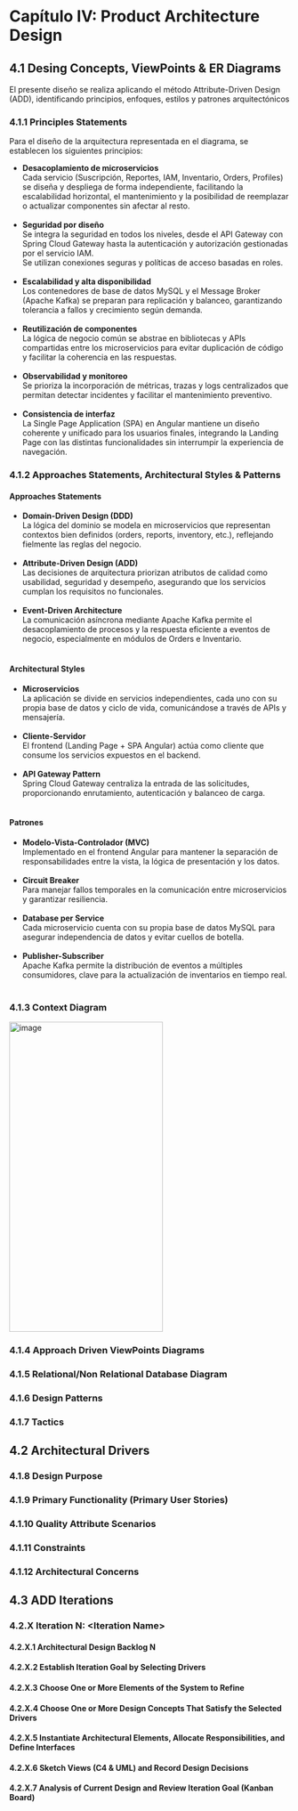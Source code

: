 # Capítulo IV: Product Architecture Design

## 4.1 Desing Concepts, ViewPoints & ER Diagrams
El presente diseño se realiza aplicando el método Attribute-Driven Design (ADD), identificando principios, enfoques, estilos y patrones arquitectónicos
### 4.1.1 Principles Statements
Para el diseño de la arquitectura representada en el diagrama, se establecen los siguientes principios:

- **Desacoplamiento de microservicios**  
  Cada servicio (Suscripción, Reportes, IAM, Inventario, Orders, Profiles) se diseña y despliega de forma independiente, facilitando la escalabilidad horizontal, el mantenimiento y la posibilidad de reemplazar o actualizar componentes sin afectar al resto.
<br><br>
- **Seguridad por diseño**  
  Se integra la seguridad en todos los niveles, desde el API Gateway con Spring Cloud Gateway hasta la autenticación y autorización gestionadas por el servicio IAM.  
  Se utilizan conexiones seguras y políticas de acceso basadas en roles.
  <br><br>
- **Escalabilidad y alta disponibilidad**  
  Los contenedores de base de datos MySQL y el Message Broker (Apache Kafka) se preparan para replicación y balanceo, garantizando tolerancia a fallos y crecimiento según demanda.
  <br><br>
- **Reutilización de componentes**  
  La lógica de negocio común se abstrae en bibliotecas y APIs compartidas entre los microservicios para evitar duplicación de código y facilitar la coherencia en las respuestas.
  <br><br>
- **Observabilidad y monitoreo**  
  Se prioriza la incorporación de métricas, trazas y logs centralizados que permitan detectar incidentes y facilitar el mantenimiento preventivo.
  <br><br>
- **Consistencia de interfaz**  
  La Single Page Application (SPA) en Angular mantiene un diseño coherente y unificado para los usuarios finales, integrando la Landing Page con las distintas funcionalidades sin interrumpir la experiencia de navegación.


### 4.1.2 Approaches Statements, Architectural Styles & Patterns

#### Approaches Statements
- **Domain-Driven Design (DDD)**  
  La lógica del dominio se modela en microservicios que representan contextos bien definidos (orders, reports, inventory, etc.), reflejando fielmente las reglas del negocio.
  <br><br>
- **Attribute-Driven Design (ADD)**  
  Las decisiones de arquitectura priorizan atributos de calidad como usabilidad, seguridad y desempeño, asegurando que los servicios cumplan los requisitos no funcionales.
  <br><br>
- **Event-Driven Architecture**  
  La comunicación asíncrona mediante Apache Kafka permite el desacoplamiento de procesos y la respuesta eficiente a eventos de negocio, especialmente en módulos de Orders e Inventario.
  <br><br>
#### Architectural Styles
- **Microservicios**  
  La aplicación se divide en servicios independientes, cada uno con su propia base de datos y ciclo de vida, comunicándose a través de APIs y mensajería.
  <br><br>
- **Cliente-Servidor**  
  El frontend (Landing Page + SPA Angular) actúa como cliente que consume los servicios expuestos en el backend.
  <br><br>
- **API Gateway Pattern**  
  Spring Cloud Gateway centraliza la entrada de las solicitudes, proporcionando enrutamiento, autenticación y balanceo de carga.
  <br><br>
#### Patrones
- **Modelo-Vista-Controlador (MVC)**  
  Implementado en el frontend Angular para mantener la separación de responsabilidades entre la vista, la lógica de presentación y los datos.
  <br><br>
- **Circuit Breaker**  
  Para manejar fallos temporales en la comunicación entre microservicios y garantizar resiliencia.
  <br><br>
- **Database per Service**  
  Cada microservicio cuenta con su propia base de datos MySQL para asegurar independencia de datos y evitar cuellos de botella.
  <br><br>
- **Publisher-Subscriber**  
  Apache Kafka permite la distribución de eventos a múltiples consumidores, clave para la actualización de inventarios en tiempo real.
  <br><br>
### 4.1.3 Context Diagram

<img width="276" height="557" alt="image" src="https://github.com/user-attachments/assets/fbb14dd3-77b0-4e1d-b029-77c18f19b80f" />


### 4.1.4 Approach Driven ViewPoints Diagrams
### 4.1.5 Relational/Non Relational Database Diagram
### 4.1.6 Design Patterns
### 4.1.7 Tactics

## 4.2 Architectural Drivers
### 4.1.8 Design Purpose
### 4.1.9 Primary Functionality (Primary User Stories)
### 4.1.10 Quality Attribute Scenarios
### 4.1.11 Constraints
### 4.1.12 Architectural Concerns

## 4.3 ADD Iterations
### 4.2.X Iteration N: \<Iteration Name\>
#### 4.2.X.1 Architectural Design Backlog N
#### 4.2.X.2 Establish Iteration Goal by Selecting Drivers
#### 4.2.X.3 Choose One or More Elements of the System to Refine
#### 4.2.X.4 Choose One or More Design Concepts That Satisfy the Selected Drivers
#### 4.2.X.5 Instantiate Architectural Elements, Allocate Responsibilities, and Define Interfaces
#### 4.2.X.6 Sketch Views (C4 & UML) and Record Design Decisions
#### 4.2.X.7 Analysis of Current Design and Review Iteration Goal (Kanban Board)

